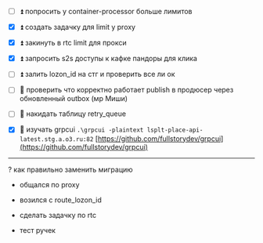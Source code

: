 - [ ] ⏫ попросить у container-processor больше лимитов
- [x] ⏫ создать задачку для limit у proxy
- [x] ⏫  закинуть в rtc limit для прокси
- [x] ⏫ запросить s2s доступы к кафке пандоры для клика
- [ ] ⏫ залить lozon_id на стг и проверить все ли ок
- [ ] 🔼  проверить что корректно работает publish в продюсер через обновленный outbox (мр Миши)
- [ ] 🔽 накидать таблицу retry_queue
- [x] 🔽 изучать grpcui `.\grpcui -plaintext lsplt-place-api-latest.stg.a.o3.ru:82` [https://github.com/fullstorydev/grpcui](https://github.com/fullstorydev/grpcui)


---
? как правильно заменить миграцию

- общался по proxy
- возился с route_lozon_id

- сделать задачку по rtc
- тест ручек